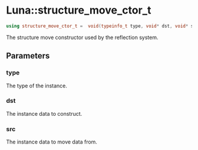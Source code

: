 # Luna::structure_move_ctor_t

```c++
using structure_move_ctor_t =  void(typeinfo_t type, void* dst, void* src)
```

The structure move constructor used by the reflection system. 



## Parameters
### type
The type of the instance. 

### dst
The instance data to construct. 

### src
The instance data to move data from. 


